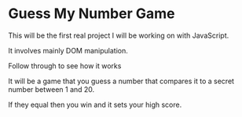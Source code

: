# Guess My Number Game

This will be the first real project I will be working on with JavaScript.

It involves mainly DOM manipulation.

Follow through to see how it works

It will be a game that you guess a number that compares it to a secret number between 1 and 20.

If they equal then you win and it sets your high score.
